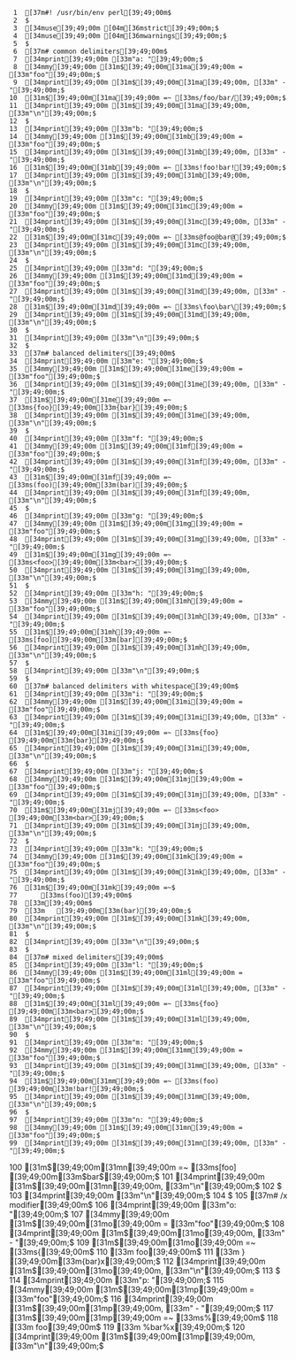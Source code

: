      1	[37m#! /usr/bin/env perl[39;49;00m$
     2	$
     3	[34muse[39;49;00m [04m[36mstrict[39;49;00m;$
     4	[34muse[39;49;00m [04m[36mwarnings[39;49;00m;$
     5	$
     6	[37m# common delimiters[39;49;00m$
     7	[34mprint[39;49;00m [33m"a: "[39;49;00m;$
     8	[34mmy[39;49;00m [31m$[39;49;00m[31ma[39;49;00m = [33m"foo"[39;49;00m;$
     9	[34mprint[39;49;00m [31m$[39;49;00m[31ma[39;49;00m, [33m" - "[39;49;00m;$
    10	[31m$[39;49;00m[31ma[39;49;00m =~ [33ms/foo/bar/[39;49;00m;$
    11	[34mprint[39;49;00m [31m$[39;49;00m[31ma[39;49;00m, [33m"\n"[39;49;00m;$
    12	$
    13	[34mprint[39;49;00m [33m"b: "[39;49;00m;$
    14	[34mmy[39;49;00m [31m$[39;49;00m[31mb[39;49;00m = [33m"foo"[39;49;00m;$
    15	[34mprint[39;49;00m [31m$[39;49;00m[31mb[39;49;00m, [33m" - "[39;49;00m;$
    16	[31m$[39;49;00m[31mb[39;49;00m =~ [33ms!foo!bar![39;49;00m;$
    17	[34mprint[39;49;00m [31m$[39;49;00m[31mb[39;49;00m, [33m"\n"[39;49;00m;$
    18	$
    19	[34mprint[39;49;00m [33m"c: "[39;49;00m;$
    20	[34mmy[39;49;00m [31m$[39;49;00m[31mc[39;49;00m = [33m"foo"[39;49;00m;$
    21	[34mprint[39;49;00m [31m$[39;49;00m[31mc[39;49;00m, [33m" - "[39;49;00m;$
    22	[31m$[39;49;00m[31mc[39;49;00m =~ [33ms@foo@bar@[39;49;00m;$
    23	[34mprint[39;49;00m [31m$[39;49;00m[31mc[39;49;00m, [33m"\n"[39;49;00m;$
    24	$
    25	[34mprint[39;49;00m [33m"d: "[39;49;00m;$
    26	[34mmy[39;49;00m [31m$[39;49;00m[31md[39;49;00m = [33m"foo"[39;49;00m;$
    27	[34mprint[39;49;00m [31m$[39;49;00m[31md[39;49;00m, [33m" - "[39;49;00m;$
    28	[31m$[39;49;00m[31md[39;49;00m =~ [33ms\foo\bar\[39;49;00m;$
    29	[34mprint[39;49;00m [31m$[39;49;00m[31md[39;49;00m, [33m"\n"[39;49;00m;$
    30	$
    31	[34mprint[39;49;00m [33m"\n"[39;49;00m;$
    32	$
    33	[37m# balanced delimiters[39;49;00m$
    34	[34mprint[39;49;00m [33m"e: "[39;49;00m;$
    35	[34mmy[39;49;00m [31m$[39;49;00m[31me[39;49;00m = [33m"foo"[39;49;00m;$
    36	[34mprint[39;49;00m [31m$[39;49;00m[31me[39;49;00m, [33m" - "[39;49;00m;$
    37	[31m$[39;49;00m[31me[39;49;00m =~ [33ms{foo}[39;49;00m[33m{bar}[39;49;00m;$
    38	[34mprint[39;49;00m [31m$[39;49;00m[31me[39;49;00m, [33m"\n"[39;49;00m;$
    39	$
    40	[34mprint[39;49;00m [33m"f: "[39;49;00m;$
    41	[34mmy[39;49;00m [31m$[39;49;00m[31mf[39;49;00m = [33m"foo"[39;49;00m;$
    42	[34mprint[39;49;00m [31m$[39;49;00m[31mf[39;49;00m, [33m" - "[39;49;00m;$
    43	[31m$[39;49;00m[31mf[39;49;00m =~ [33ms(foo)[39;49;00m[33m(bar)[39;49;00m;$
    44	[34mprint[39;49;00m [31m$[39;49;00m[31mf[39;49;00m, [33m"\n"[39;49;00m;$
    45	$
    46	[34mprint[39;49;00m [33m"g: "[39;49;00m;$
    47	[34mmy[39;49;00m [31m$[39;49;00m[31mg[39;49;00m = [33m"foo"[39;49;00m;$
    48	[34mprint[39;49;00m [31m$[39;49;00m[31mg[39;49;00m, [33m" - "[39;49;00m;$
    49	[31m$[39;49;00m[31mg[39;49;00m =~ [33ms<foo>[39;49;00m[33m<bar>[39;49;00m;$
    50	[34mprint[39;49;00m [31m$[39;49;00m[31mg[39;49;00m, [33m"\n"[39;49;00m;$
    51	$
    52	[34mprint[39;49;00m [33m"h: "[39;49;00m;$
    53	[34mmy[39;49;00m [31m$[39;49;00m[31mh[39;49;00m = [33m"foo"[39;49;00m;$
    54	[34mprint[39;49;00m [31m$[39;49;00m[31mh[39;49;00m, [33m" - "[39;49;00m;$
    55	[31m$[39;49;00m[31mh[39;49;00m =~ [33ms[foo][39;49;00m[33m[bar][39;49;00m;$
    56	[34mprint[39;49;00m [31m$[39;49;00m[31mh[39;49;00m, [33m"\n"[39;49;00m;$
    57	$
    58	[34mprint[39;49;00m [33m"\n"[39;49;00m;$
    59	$
    60	[37m# balanced delimiters with whitespace[39;49;00m$
    61	[34mprint[39;49;00m [33m"i: "[39;49;00m;$
    62	[34mmy[39;49;00m [31m$[39;49;00m[31mi[39;49;00m = [33m"foo"[39;49;00m;$
    63	[34mprint[39;49;00m [31m$[39;49;00m[31mi[39;49;00m, [33m" - "[39;49;00m;$
    64	[31m$[39;49;00m[31mi[39;49;00m =~ [33ms{foo} [39;49;00m[33m{bar}[39;49;00m;$
    65	[34mprint[39;49;00m [31m$[39;49;00m[31mi[39;49;00m, [33m"\n"[39;49;00m;$
    66	$
    67	[34mprint[39;49;00m [33m"j: "[39;49;00m;$
    68	[34mmy[39;49;00m [31m$[39;49;00m[31mj[39;49;00m = [33m"foo"[39;49;00m;$
    69	[34mprint[39;49;00m [31m$[39;49;00m[31mj[39;49;00m, [33m" - "[39;49;00m;$
    70	[31m$[39;49;00m[31mj[39;49;00m =~ [33ms<foo>		[39;49;00m[33m<bar>[39;49;00m;$
    71	[34mprint[39;49;00m [31m$[39;49;00m[31mj[39;49;00m, [33m"\n"[39;49;00m;$
    72	$
    73	[34mprint[39;49;00m [33m"k: "[39;49;00m;$
    74	[34mmy[39;49;00m [31m$[39;49;00m[31mk[39;49;00m = [33m"foo"[39;49;00m;$
    75	[34mprint[39;49;00m [31m$[39;49;00m[31mk[39;49;00m, [33m" - "[39;49;00m;$
    76	[31m$[39;49;00m[31mk[39;49;00m =~$
    77		[33ms(foo)[39;49;00m$
    78	[33m[39;49;00m$
    79	[33m	[39;49;00m[33m(bar)[39;49;00m;$
    80	[34mprint[39;49;00m [31m$[39;49;00m[31mk[39;49;00m, [33m"\n"[39;49;00m;$
    81	$
    82	[34mprint[39;49;00m [33m"\n"[39;49;00m;$
    83	$
    84	[37m# mixed delimiters[39;49;00m$
    85	[34mprint[39;49;00m [33m"l: "[39;49;00m;$
    86	[34mmy[39;49;00m [31m$[39;49;00m[31ml[39;49;00m = [33m"foo"[39;49;00m;$
    87	[34mprint[39;49;00m [31m$[39;49;00m[31ml[39;49;00m, [33m" - "[39;49;00m;$
    88	[31m$[39;49;00m[31ml[39;49;00m =~ [33ms{foo} [39;49;00m[33m<bar>[39;49;00m;$
    89	[34mprint[39;49;00m [31m$[39;49;00m[31ml[39;49;00m, [33m"\n"[39;49;00m;$
    90	$
    91	[34mprint[39;49;00m [33m"m: "[39;49;00m;$
    92	[34mmy[39;49;00m [31m$[39;49;00m[31mm[39;49;00m = [33m"foo"[39;49;00m;$
    93	[34mprint[39;49;00m [31m$[39;49;00m[31mm[39;49;00m, [33m" - "[39;49;00m;$
    94	[31m$[39;49;00m[31mm[39;49;00m =~ [33ms(foo) [39;49;00m[33m!bar![39;49;00m;$
    95	[34mprint[39;49;00m [31m$[39;49;00m[31mm[39;49;00m, [33m"\n"[39;49;00m;$
    96	$
    97	[34mprint[39;49;00m [33m"n: "[39;49;00m;$
    98	[34mmy[39;49;00m [31m$[39;49;00m[31mn[39;49;00m = [33m"foo"[39;49;00m;$
    99	[34mprint[39;49;00m [31m$[39;49;00m[31mn[39;49;00m, [33m" - "[39;49;00m;$
   100	[31m$[39;49;00m[31mn[39;49;00m =~ [33ms[foo] [39;49;00m[33m$bar$[39;49;00m;$
   101	[34mprint[39;49;00m [31m$[39;49;00m[31mn[39;49;00m, [33m"\n"[39;49;00m;$
   102	$
   103	[34mprint[39;49;00m [33m"\n"[39;49;00m;$
   104	$
   105	[37m# /x modifier[39;49;00m$
   106	[34mprint[39;49;00m [33m"o: "[39;49;00m;$
   107	[34mmy[39;49;00m [31m$[39;49;00m[31mo[39;49;00m = [33m"foo"[39;49;00m;$
   108	[34mprint[39;49;00m [31m$[39;49;00m[31mo[39;49;00m, [33m" - "[39;49;00m;$
   109	[31m$[39;49;00m[31mo[39;49;00m =~ [33ms{[39;49;00m$
   110	[33m				foo[39;49;00m$
   111	[33m			 } [39;49;00m[33m{bar}x[39;49;00m;$
   112	[34mprint[39;49;00m [31m$[39;49;00m[31mo[39;49;00m, [33m"\n"[39;49;00m;$
   113	$
   114	[34mprint[39;49;00m [33m"p: "[39;49;00m;$
   115	[34mmy[39;49;00m [31m$[39;49;00m[31mp[39;49;00m = [33m"foo"[39;49;00m;$
   116	[34mprint[39;49;00m [31m$[39;49;00m[31mp[39;49;00m, [33m" - "[39;49;00m;$
   117	[31m$[39;49;00m[31mp[39;49;00m =~ [33ms%[39;49;00m$
   118	[33m  foo[39;49;00m$
   119	[33m  %bar%x[39;49;00m;$
   120	[34mprint[39;49;00m [31m$[39;49;00m[31mp[39;49;00m, [33m"\n"[39;49;00m;$
